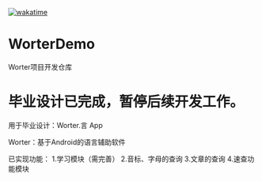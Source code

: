 [![wakatime](https://wakatime.com/badge/user/1ea585ed-19d0-4dda-aa73-9f99501b171e/project/e54d4ac5-ad8f-4f09-ac6b-b5238360efe9.svg)](https://wakatime.com/badge/user/1ea585ed-19d0-4dda-aa73-9f99501b171e/project/e54d4ac5-ad8f-4f09-ac6b-b5238360efe9)
# WorterDemo
Worter项目开发仓库

# 毕业设计已完成，暂停后续开发工作。

用于毕业设计：Worter.言 App

Worter：基于Android的语言辅助软件

已实现功能：
1.学习模块（需完善）
2.音标、字母的查询
3.文章的查询
4.速查功能模块
